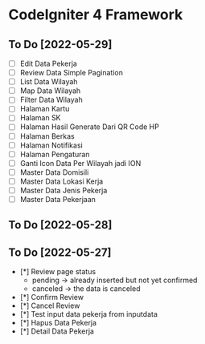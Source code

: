 # CodeIgniter 4 Framework

## To Do [2022-05-29]
- [ ] Edit Data Pekerja
- [ ] Review Data Simple Pagination
- [ ] List Data Wilayah
- [ ] Map Data Wilayah
- [ ] Filter Data Wilayah
- [ ] Halaman Kartu
- [ ] Halaman SK
- [ ] Halaman Hasil Generate Dari QR Code HP
- [ ] Halaman Berkas
- [ ] Halaman Notifikasi
- [ ] Halaman Pengaturan
- [ ] Ganti Icon Data Per Wilayah jadi ION
- [ ] Master Data Domisili
- [ ] Master Data Lokasi Kerja
- [ ] Master Data Jenis Pekerja
- [ ] Master Data Pekerjaan

## To Do [2022-05-28]

## To Do [2022-05-27]
- [*] Review page status
    - pending -> already inserted but not yet confirmed
    - canceled -> the data is canceled
- [*] Confirm Review
- [*] Cancel Review
- [*] Test input data pekerja from inputdata
- [*] Hapus Data Pekerja
- [*] Detail Data Pekerja